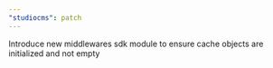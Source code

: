 ```yaml
---
"studiocms": patch
---
```


Introduce new middlewares sdk module to ensure cache objects are initialized and not empty

